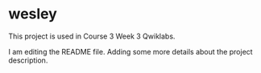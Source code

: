 # wesley
This project is used in Course 3 Week 3 Qwiklabs.

I am editing the README file. Adding some more details about the project description.
